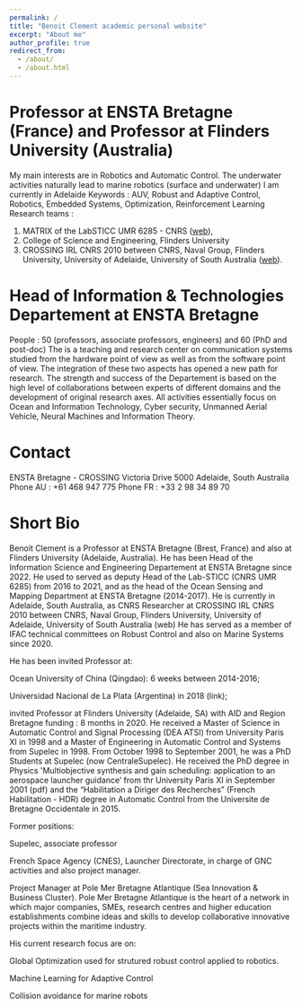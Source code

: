 ```yaml
---
permalink: /
title: "Benoit Clement academic personal website"
excerpt: "About me"
author_profile: true
redirect_from: 
  - /about/
  - /about.html
---
```


Professor at ENSTA Bretagne (France) and Professor at Flinders University (Australia)
=====
My main interests are in Robotics and Automatic Control. The underwater activities naturally lead to marine robotics (surface and underwater)
I am currently in Adelaide Keywords : AUV, Robust and Adaptive Control, Robotics, Embedded Systems, Optimization, Reinforcement Learning
Research teams :
1. MATRIX of the LabSTICC UMR 6285 - CNRS ([web](http://www.labsticc.fr/)),
1. College of Science and Engineering, Flinders University
1. CROSSING IRL CNRS 2010 between CNRS, Naval Group, Flinders University, University of Adelaide, University of South Australia ([web](https://crossing.cnrs.fr/)).

Head of Information & Technologies Departement at ENSTA Bretagne
=====
People : 50 (professors, associate professors, engineers) and 60 (PhD and post-doc) The is a teaching and research center on communication systems studied from the hardware point of view as well as from the software point of view. The integration of these two aspects has opened a new path for research. The strength and success of the Departement is based on the high level of collaborations between experts of different domains and the development of original research axes. All activities essentially focus on Ocean and Information Technology, Cyber security, Unmanned Aerial Vehicle, Neural Machines and Information Theory.

Contact
=====
ENSTA Bretagne - CROSSING
Victoria Drive
5000 Adelaide, South Australia
Phone AU : +61 468 947 775
Phone FR : +33 2 98 34 89 70

Short Bio
======
Benoit Clement is a Professor at ENSTA Bretagne (Brest, France) and also at Flinders University (Adelaide, Australia). He has been Head of the Information Science and Engineering Departement at ENSTA Bretagne since 2022. He used to served as deputy Head of the Lab-STICC (CNRS UMR 6285) from 2016 to 2021, and as the head of the Ocean Sensing and Mapping Department at ENSTA Bretagne (2014-2017). He is currently in Adelaide, South Australia, as CNRS Researcher at CROSSING IRL CNRS 2010 between CNRS, Naval Group, Flinders University, University of Adelaide, University of South Australia (web) He has served as a member of IFAC technical committees on Robust Control and also on Marine Systems since 2020.

He has been invited Professor at:

Ocean University of China (Qingdao): 6 weeks between 2014-2016;

Universidad Nacional de La Plata (Argentina) in 2018 (link);

invited Professor at Flinders University (Adelaide, SA) with AID and Region Bretagne funding : 8 months in 2020.
He received a Master of Science in Automatic Control and Signal Processing (DEA ATSI) from University Paris XI in 1998 and a Master of Engineering in Automatic Control and Systems from Supelec in 1998. From October 1998 to September 2001, he was a PhD Students at Supelec (now CentraleSupelec). He received the PhD degree in Physics 'Multiobjective synthesis and gain scheduling: application to an aerospace launcher guidance’ from thr University Paris XI in September 2001 (pdf) and the “Habilitation a Diriger des Recherches” (French Habilitation - HDR) degree in Automatic Control from the Universite de Bretagne Occidentale in 2015.

Former positions:

Supelec, associate professor

French Space Agency (CNES), Launcher Directorate, in charge of GNC activities and also project manager.

Project Manager at Pole Mer Bretagne Atlantique (Sea Innovation & Business Cluster). Pole Mer Bretagne Atlantique is the heart of a network in which major companies, SMEs, research centres and higher education establishments combine ideas and skills to develop collaborative innovative projects within the maritime industry.

His current research focus are on:

Global Optimization used for strutured robust control applied to robotics.

Machine Learning for Adaptive Control

Collision avoidance for marine robots

